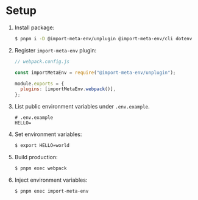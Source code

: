 # Setup

1. Install package:

   ```sh
   $ pnpm i -D @import-meta-env/unplugin @import-meta-env/cli dotenv
   ```

1. Register `import-meta-env` plugin:

   ```js
   // webpack.config.js

   const importMetaEnv = require("@import-meta-env/unplugin");

   module.exports = {
     plugins: [importMetaEnv.webpack()],
   };
   ```

1. List public environment variables under `.env.example`.

   ```
   # .env.example
   HELLO=
   ```

1. Set environment variables:

   ```sh
   $ export HELLO=world
   ```

1. Build production:

   ```sh
   $ pnpm exec webpack
   ```

1. Inject environment variables:

   ```sh
   $ pnpm exec import-meta-env
   ```
